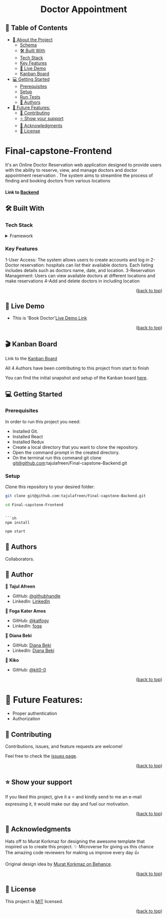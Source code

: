 <a name="readme-top"></a>

<div align="center">

  <br/>
  <h1>Doctor Appointment</h1>

</div>

## 📗 Table of Contents

- [📖 About the Project](#about-project)
  - [Schema](#ER-diagram)
  - [🛠 Built With ](#-built-with-)
  - [Tech Stack ](#tech-stack-)
  - [Key Features ](#key-features-)
  - [🚀 Live Demo](#live-demo)
  - [Kanban Board](#kanban)
- [💻 Getting Started ](#-getting-started-)
  - [Prerequisites](#prerequisites)
  - [Setup](#setup)
  - [Run Tests](#run-tests)
  - [👥 Authors ](#-authors-)
- [🔭 Future Features:](#-future-features)
  - [🤝 Contributing ](#-contributing-)
  - [⭐️ Show your support ](#️-show-your-support-)
  - [🙏 Acknowledgments ](#-acknowledgments-)
  - [📝 License ](#-license-)

# Final-capstone-Frontend <a name="about-project"></a>

It's an Online Doctor Reservation web application designed to provide users with the ability to reserve, view, and manage doctors and doctor appointment reservation . The system aims to streamline the process of finding and booking doctors from various locations

#### Link to [Backend](https://github.com/tajulafreen/Final-capstone-Backend)

## 🛠 Built With <a name="built-with"></a>

### Tech Stack <a name="tech-stack"></a>

<details>
  <summary>Framework</summary>
  <ul>
    <li><a href="https://react.dev/">React</a></li>
    <li><a href="https://redux.js.org/">Redux</a></li>
    <li><a href="#">CSS</a></li>
  </ul>
</details>

### Key Features <a name="key-features"></a>

1-User Access: The system allows users to create accounts and log in
2-Doctor reservation: hospitals can list their available doctors. Each listing includes details such as doctors name, date, and location.
3-Reservation Management: Users can view available doctors  at different locations and make reservations
4-Add and delete doctors in including location

<p align="right">(<a href="#readme-top">back to top</a>)</p>

## 🚀 Live Demo <a name="live-demo"></a>

- This is 'Book Doctor'<a href="">Live Demo Link</a>

<p align="right">(<a href="#readme-top">back to top</a>)</p>

## 🎬 Kanban Board <a id="kanban"></a>

Link to the [Kanban Board](https://github.com/tajulafreen/Final-capstone-Backend/projects/1)

All 4 Authors have been contributing to this project from start to finish

You can find the initial snapshot and setup of the Kanban board [here]().

## 💻 Getting Started <a name="getting-started"></a>

### Prerequisites

In order to run this project you need:

- Installed Git.
- Installed React
- Installed Redux
- Create a local directory that you want to clone the repository.
- Open the command prompt in the created directory.
- On the terminal run this command git clone git@github.com:tajulafreen/Final-capstone-Backend.git

### Setup

Clone this repository to your desired folder:

```sh
git clone git@github.com:tajulafreen/Final-capstone-Backend.git
```

```sh
cd Final-capstone-Frontend
```

````

```sh
npm install
````

```sh
npm start
```

## 👥 Authors <a name="authors"></a>

Collaborators.

## 👥 Author <a name="authors"></a>

👤 **Tajul Afreen**
- GitHub: [@githubhandle](https://github.com/tajulafreen)
- LinkedIn: [LinkedIn](https://www.linkedin.com/in/tajul-afreen/)
 

👤 **Foga Kater Amos**

- GitHub: [@katfogy](https://github.com/katfogy)
- LinkedIn: [foga](https://www.linkedin.com/in/foga/)

👤 **Diana Beki**

- GitHub: [Diana Beki](https://github.com/DianaBeki)
- LinkedIn: [Diana Beki](https://www.linkedin.com/in/diana-beki-b49684230/)


👤 **Kiko**

- GitHub: [@kit0-0](https://github.com/kit0-0)

<p align="right">(<a href="#readme-top">back to top</a>)</p>

# 🔭 Future Features:

- Proper authentication
- Authorization

## 🤝 Contributing <a name="contributing"></a>

Contributions, issues, and feature requests are welcome!

Feel free to check the [issues page]().

<p align="right">(<a href="#readme-top">back to top</a>)</p>

## ⭐️ Show your support <a name="support"></a>

If you liked this project, give it a ⭐️ and kindly send to me an e-mail expressing it, it would make our day and fuel our motivation.

<p align="right">(<a href="#readme-top">back to top</a>)</p>

## 🙏 Acknowledgments <a name="acknowledgements"></a>

Hats off to Murat Korkmaz for designing the awesome template that inspired us to create this project. ✨
Microverse for giving us this chance
The amazing code reviewers for making us improve every day 👍

Original design idea by [Murat Korkmaz on Behance](https://www.behance.net/gallery/26425031/Vespa-Responsive-Redesign).

<p align="right">(<a href="#readme-top">back to top</a>)</p>

## 📝 License <a name="license"></a>

This project is [MIT](./LICENSE) licensed.

<p align="right">(<a href="#readme-top">back to top</a>)</p>
